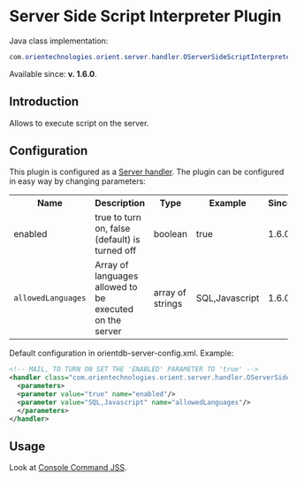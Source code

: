 # Server Side Script Interpreter Plugin

Java class implementation:
```java
com.orientechnologies.orient.server.handler.OServerSideScriptInterpreter
```
Available since: **v. 1.6.0**.

## Introduction

Allows to execute script on the server.

## Configuration

This plugin is configured as a [Server handler](../internals/DB-Server.md#plugins). The plugin can be configured in easy way by changing parameters:

<table>
  <tr><th>Name</th><th>Description</th><th>Type</th><th>Example</th><th>Since</th></tr>
  <tr><td>enabled</td><td>true to turn on, false (default) is turned off</td><td>boolean</td><td>true</td><td>1.6.0</td></tr>
  <tr><td><code>allowedLanguages</code></td><td>Array of languages allowed to be executed on the server</td><td>array of strings</td><td>SQL,Javascript</td><td>1.6.0</td></tr>
</table>

Default configuration in orientdb-server-config.xml. Example:
```xml
<!-- MAIL, TO TURN ON SET THE 'ENABLED' PARAMETER TO 'true' -->
<handler class="com.orientechnologies.orient.server.handler.OServerSideScriptInterpreter">
  <parameters>
  <parameter value="true" name="enabled"/>
  <parameter value="SQL,Javascript" name="allowedLanguages"/>
  </parameters>
</handler>
```

## Usage

Look at [Console Command JSS](../console/Console-Command-Jss.md).

